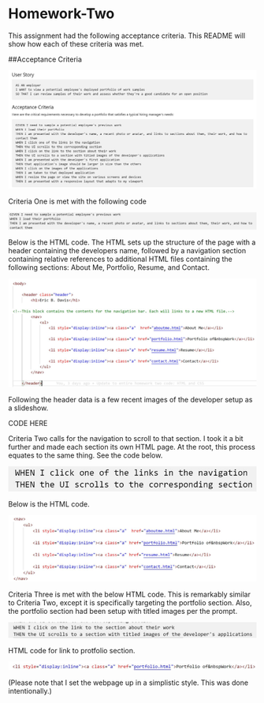 # Homework-Two

This assignment had the following acceptance criteria. This README will show how each of these criteria was met.

##Acceptance Criteria

![](/assets/images/Acceptance%20Criteria.JPG)

Criteria One is met with the following code

![](/assets/images/CriteriaOne.JPG)

Below is the HTML code. The HTML sets up the structure of the page with a header containing the developers name, followed by a navigation section containing relative references to additional HTML files containing the following sections: About Me, Portfolio, Resume, and Contact.


![](/assets/images/CriteriaOneHTML.JPG)

Following the header data is a few recent images of the developer setup as a slideshow. 

CODE HERE

Criteria Two calls for the navigation to scroll to that section. I took it a bit further and made each section its own HTML page. At the root, this process equates to the same thing. See the code below.

![](/assets/images/CriteriaTwoPrompt.JPG)

Below is the HTML code. 

![](/assets/images/CriteriaTwo.JPG)

Criteria Three is met with the below HTML code. This is remarkably similar to Criteria Two, except it is specifically targeting the portfolio section. Also, the portfolio section had been setup with titled images per the prompt.

![](/assets/images/CriteriaThree.JPG)

HTML code for link to protfolio section. 

![](/assets/images/CriteriaThreeHTML.JPG)


(Please note that I set the webpage up in a simplistic style. This was done intentionally.)
